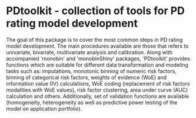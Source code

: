 # PDtoolkit - collection of tools for PD rating model development

The goal of this package is to cover the most common steps in PD rating model development. 
	     The main procedures available are those that refers to univariate, bivariate, multivariate analysis and calibration. 
	     Along with accompanied 'monobin' and 'monobinShiny' packages, 'PDtoolkit' provides functions which are suitable for different 
	     data transformation and modeling tasks such as: 
	     imputations, monotonic binning of numeric risk factors, binning of categorical risk factors, weights of evidence (WoE) and 
	     information value (IV) calculations, WoE coding (replacement of risk factors modalities with WoE values), risk factor clustering, 
	     area under curve (AUC) calculation and others. Additionally, set of validation functions are available (homogeneity, 
	     heterogeneity as well as predictive power testing of the model on application portfolio).
